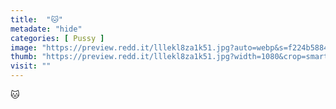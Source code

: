 ```yaml
---
title:  "🐱"
metadate: "hide"
categories: [ Pussy ]
image: "https://preview.redd.it/lllekl8za1k51.jpg?auto=webp&s=f224b5884c785cfed6ac2882b1723d32f59d23d4"
thumb: "https://preview.redd.it/lllekl8za1k51.jpg?width=1080&crop=smart&auto=webp&s=b176e745003282a5b30c4c1d11b34c1d57993a8a"
visit: ""
---
```

🐱
